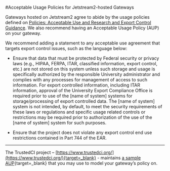 #Acceptable Usage Policies for Jetstream2-hosted Gateways

Gateways hosted on Jetstream2 agree to abide by the usage policies defined on [Policies: Acceptable Use and Research and Export Control Guidance](policies.md). We also recommend having an Acceptable Usage Policy (AUP) on your gateway.

We recommend adding a statement to any acceptable use agreement that targets export control issues, such as the language below:

*   Ensure that data that must be protected by Federal security or privacy laws (e.g., HIPAA, FERPA, ITAR, classified information, export control, etc.) are not stored on this system unless such storage and usage is specifically authorized by the responsible University administrator and complies with any processes for management of access to such information. For export controlled information, including ITAR information, approval of the University Export Compliance Office is required prior to use of the \[name of system\] systems for storage/processing of export controlled data. The \[name of system\] system is not intended, by default, to meet the security requirements of these laws or regulations and specific usage related controls or restrictions may be required prior to authorization of the use of the \[name of system\] system for such purposes.

*   Ensure that the project does not violate any export control end use restrictions contained in Part 744 of the EAR.


* * *

The TrustedCI project – [https://www.trustedci.org/](https://www.trustedci.org/){target=_blank} - maintains [a sample AUP](https://docs.google.com/document/d/1kZ2p5VjVGdi83_hlGWheUNspI7XPsoOYU3CNUNNs7uY/edit){target=_blank} that you may use to model your gateway’s policy on.
